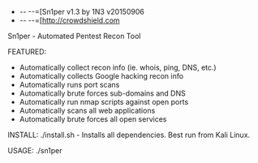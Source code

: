 + -- --=[Sn1per v1.3 by 1N3 v20150906
+ -- --=[http://crowdshield.com
 
Sn1per - Automated Pentest Recon Tool

FEATURED:
- Automatically collect recon info (ie. whois, ping, DNS, etc.)
- Automatically collects Google hacking recon info
- Automatically runs port scans
- Automatically brute forces sub-domains and DNS
- Automatically run nmap scripts against open ports
- Automatically scans all web applications
- Automatically brute forces all open services

INSTALL:
./install.sh - Installs all dependencies. Best run from Kali Linux. 

USAGE:
./sn1per <target>


